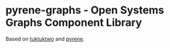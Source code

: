 # pyrene-graphs - Open Systems Graphs Component Library

Based on [tuktuktwo](../tuktuktwo) and [pyrene](../pyrene).
